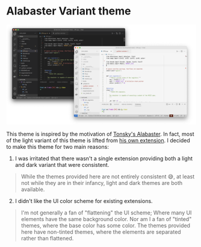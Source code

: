 # Alabaster Variant theme

![sample-image](images/light-dark.png)

This theme is inspired by the motivation of [Tonsky's Alabaster](https://github.com/tonsky/sublime-scheme-alabaster). In fact, most of the light variant of this theme is lifted from [his own extension](https://marketplace.visualstudio.com/items?itemName=tonsky.theme-alabaster). I decided to make this theme for two main reasons:

1. I was irritated that there wasn't a single extension providing both a light and dark variant that were consistent. 

> While the themes provided here are not entirely consistent 😅, at least not while they are in their infancy, light and dark themes are both available.

2. I didn't like the UI color scheme for existing extensions.

> I'm not generally a fan of "flattening" the UI scheme; Where many UI elements have the same background color. Nor am I a fan of "tinted" themes, where the base color has some color. The themes provided here have non-tinted themes, where the elements are separated rather than flattened.

